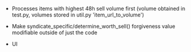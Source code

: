 - Processes items with highest 48h sell volume first (volume obtained in test.py, volumes stored in util.py 'item_url_to_volume')

- Make syndicate_specific/determine_worth_sell() forgiveness value modifiable outside of just the code
- UI